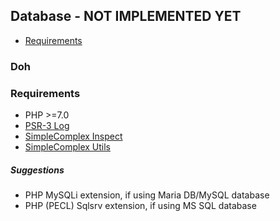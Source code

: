 ## Database - NOT IMPLEMENTED YET ##

- [Requirements](#requirements)

### Doh ###



### Requirements ###

- PHP >=7.0
- [PSR-3 Log](https://github.com/php-fig/log)
- [SimpleComplex Inspect](https://github.com/simplecomplex/inspect)
- [SimpleComplex Utils](https://github.com/simplecomplex/php-utils)

##### Suggestions #####

- PHP MySQLi extension, if using Maria DB/MySQL database
- PHP (PECL) Sqlsrv extension, if using MS SQL database
